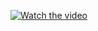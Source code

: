 [![Watch the video](https://img.youtube.com/vi/VF86Q81Hd6I/sddefault.jpg)](https://youtu.be/VF86Q81Hd6I)
